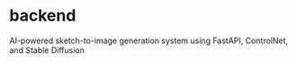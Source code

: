 # backend
AI-powered sketch-to-image generation system using FastAPI, ControlNet, and Stable Diffusion
